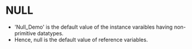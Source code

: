 # NULL

+ 'Null_Demo' is the default value of the instance varaibles having non-primitive datatypes.
+ Hence, null is the default value of reference variables.

<!-- Practical example of 'null' is available in the src folder! -->
